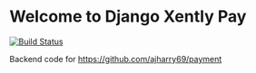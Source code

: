 # Welcome to Django Xently Pay

[![Build Status](https://travis-ci.com/ajharry69/django-xpay.svg?branch=master)](https://travis-ci.com/ajharry69/django-xpay)

Backend code for https://github.com/ajharry69/payment
